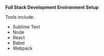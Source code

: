 **Full Stack Development Environment Setup**

Tools include:

* Sublime Text
* Node
* React
* Babel
* Webpack
